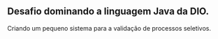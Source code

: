 ## Desafio dominando a linguagem Java da DIO.
Criando um pequeno sistema para a validação de processos seletivos.